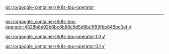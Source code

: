 [gcr.io/google-containers/k8s-tpu-operator](https://hub.docker.com/r/sqeven/k8s-tpu-operator/tags/) 

----
[gcr.io/google_containers/k8s-tpu-operator:4328b8e92b6bc8b66c6d5d9bc1f99fbb845bc0ef √](https://hub.docker.com/r/sqeven/k8s-tpu-operator/tags/)

[gcr.io/google_containers/k8s-tpu-operator:1.0 √](https://hub.docker.com/r/sqeven/k8s-tpu-operator/tags/)

[gcr.io/google_containers/k8s-tpu-operator:0.1 √](https://hub.docker.com/r/sqeven/k8s-tpu-operator/tags/)

